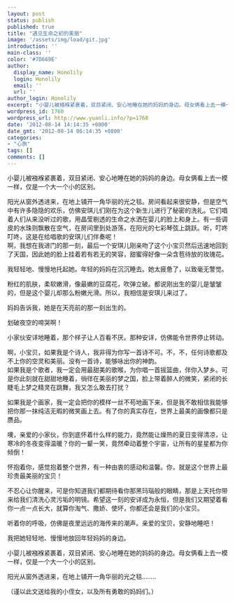 ```yaml
---
layout: post
status: publish
published: true
title: "遇见生命之初的美丽"
image: '/assets/img/load/git.jpg'
introduction: ''
main-class: ''
color: '#7D669E'
author:
  display_name: Honolily
  login: Honolily
  email: ''
  url: ''
author_login: Honolily
excerpt: "小婴儿被襁褓紧裹着，双目紧闭、安心地睡在她的妈妈的身边。母女俩看上去一模一样，仅是一个大一个小的区别。 \n\n阳光从窗外透进来，在地上铺开一角华丽的光之毯。房间看起来很安静，但是空气中有许多隐隐的欢乐，仿佛安琪儿们刚在为这个新生儿进行了秘密的洗礼。它们唱着人们从来没听过的歌，用晶莹剔透的生命之水洒在婴儿的脸上和身上。有一些调皮的水珠则飘散在空气，在房间里到处游荡，在阳光的七彩琴弦上跳跃。听，叮咚叮咚，这是在给唱歌的安琪儿们伴奏呢！\n啊，我想在我进门的那一刻，最后一个安琪儿刚亲吻了这个小宝贝然后迅速地回到了天国，因此她的脸上挂着若有若无的笑容，甜蜜得好像一朵含苞待放的玫瑰花。\n\n我轻轻地、慢慢地托起她。年轻的妈妈在沉沉睡去。她太疲惫了，以致毫无警觉。"
wordpress_id: 1760
wordpress_url: http://www.yuanli.info/?p=1760
date: '2012-08-14 14:14:35 +0800'
date_gmt: '2012-08-14 06:14:35 +0800'
categories:
- "心旅"
tags: []
comments: []
---
```

<p>小婴儿被襁褓紧裹着，双目紧闭、安心地睡在她的妈妈的身边。母女俩看上去一模一样，仅是一个大一个小的区别。 </p>
<p>阳光从窗外透进来，在地上铺开一角华丽的光之毯。房间看起来很安静，但是空气中有许多隐隐的欢乐，仿佛安琪儿们刚在为这个新生儿进行了秘密的洗礼。它们唱着人们从来没听过的歌，用晶莹剔透的生命之水洒在婴儿的脸上和身上。有一些调皮的水珠则飘散在空气，在房间里到处游荡，在阳光的七彩琴弦上跳跃。听，叮咚叮咚，这是在给唱歌的安琪儿们伴奏呢！<br />
啊，我想在我进门的那一刻，最后一个安琪儿刚亲吻了这个小宝贝然后迅速地回到了天国，因此她的脸上挂着若有若无的笑容，甜蜜得好像一朵含苞待放的玫瑰花。</p>
<p>我轻轻地、慢慢地托起她。年轻的妈妈在沉沉睡去。她太疲惫了，以致毫无警觉。<a id="more"></a><a id="more-1760"></a></p>
<p>粉红的肌肤，柔软嫩滑，像最嫩的豆腐花，吹弹立破。都说刚出生的婴儿是皱皱的，但是这个婴儿却那么粉嫩光滑。所以，我相信是安琪儿来过了。</p>
<p>妈妈告诉我，她是在天亮前的那一刻出生的。</p>
<p>划破夜空的啼哭啊！</p>
<p>小家伙安详地睡着，那个样子让人百看不厌。那种安详，仿佛能令世界停止转动。</p>
<p>啊，小宝贝，如果我是个诗人，我非得为你写一首诗不可。不，不，任何诗歌都及不上你的空灵和美丽。没有一首诗，能够咏出你的神韵。<br />
如果我是个歌者，我一定会用最甜美的歌喉，为你唱一首摇篮曲，伴你入梦乡。可是你此刻就在甜甜地睡着，徜徉在美丽的梦之国，脸上带着醉人的微笑，紧闭的长睫毛上梦之精灵在跳舞，我又怎么敢去打扰？</p>
<p>如果我是个画家，我一定会把你的模样一丝不苟地画下来，但是我不敢相信我能够把你那一抹纯洁无暇的微笑画上去。有了你的真实存在，世界上最美的画像都只是赝品。</p>
<p>噢，亲爱的小家伙，你到底怀着什么样的能力，竟然能让燥热的夏日变得清凉，让寒冷的冬夜变得温暖？你的一颦一笑，竟然牵动着整个宇宙，让所有的星星都为你倾倒！</p>
<p>怀抱着你，感觉抱着整个世界，有一种由衷的感动和温馨。你，就是这个世界上最珍贵最美丽的宝贝！</p>
<p>不忍心让你醒来，可是你知道我们都期待看你那黑玛瑙般的眼睛，那是上天托你带来给我们清洗心灵污垢的明镜。希望这一刻的安详成为永恒，但是我们又期望着看你一点一点长大，就算你淘气、撒娇、使坏，你都还会是我们的小宝贝。</p>
<p>听着你的呼吸，仿佛是夜里远远的海传来的潮声。亲爱的宝贝，安静地睡吧！</p>
<p>我把她轻轻地、慢慢地放回年轻妈妈的身边。</p>
<p>小婴儿被襁褓紧裹着，双目紧闭、安心地睡在她的妈妈的身边。母女俩看上去一模一样，仅是一个大一个小的区别。</p>
<p>阳光从窗外透进来，在地上铺开一角华丽的光之毯&hellip;&hellip;..</p>
<p>（谨以此文送给我的小侄女，以及所有勇敢的妈妈们。）</p>
